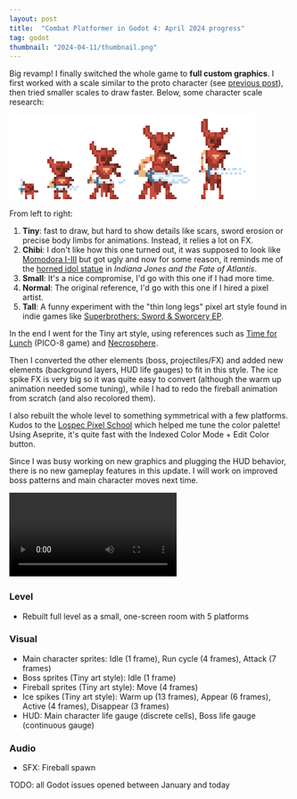 ```yaml
---
layout: post
title:  "Combat Platformer in Godot 4: April 2024 progress"
tag: godot
thumbnail: "2024-04-11/thumbnail.png"
---
```


Big revamp! I finally switched the whole game to **full custom graphics**. I first worked with a scale similar to the proto character (see [previous post](/devlog/2024/01/06/godot-combat-platformer-progress.html)), then tried smaller scales to draw faster. Below, some character scale research:

![Main character sprite scale research](/assets/pictures/blog/devlog/2024-04-11/paladin_Idle_sword_demo_all_sizes_2024-03-19_@4x.png)

From left to right:

1. **Tiny**: fast to draw, but hard to show details like scars, sword erosion or precise body limbs for animations. Instead, it relies a lot on FX.
2. **Chibi**: I don't like how this one turned out, it was supposed to look like [Momodora I-III](https://rdein.itch.io/) but got ugly and now for some reason, it reminds me of the [horned idol statue](https://mixnmojo.com/galleries/full/full20100912100720.png) in *Indiana Jones and the Fate of Atlantis*.
3. **Small**: It's a nice compromise, I'd go with this one if I had more time.
4. **Normal**: The original reference, I'd go with this one if I hired a pixel artist.
4. **Tall**: A funny experiment with the "thin long legs" pixel art style found in indie games like [Superbrothers: Sword & Sworcery EP](https://store.steampowered.com/app/204060/Superbrothers_Sword__Sworcery_EP/).

In the end I went for the Tiny art style, using references such as [Time for Lunch](https://ldjam.com/events/ludum-dare/53/$366108) (PICO-8 game) and [Necrosphere](https://store.steampowered.com/app/607400/Necrosphere/).

Then I converted the other elements (boss, projectiles/FX) and added new elements (background layers, HUD life gauges) to fit in this style. The ice spike FX is very big so it was quite easy to convert (although the warm up animation needed some tuning), while I had to redo the fireball animation from scratch (and also recolored them).

I also rebuilt the whole level to something symmetrical with a few platforms. Kudos to the [Lospec Pixel School](https://lospec.com/pixel-school/) which helped me tune the color palette! Using Aseprite, it's quite fast with the Indexed Color Mode + Edit Color button.

Since I was busy working on new graphics and plugging the HUD behavior, there is no new gameplay features in this update. I will work on improved boss patterns and main character moves next time.

<video controls loop="loop">
  <source src="/assets/pictures/blog/devlog/2024-04-11/2024-04-11 Godot Boss - 5 platforms, MC attack vs Fireballs and Ice spikes.webm" type="video/webm">
</video>

### Level

- Rebuilt full level as a small, one-screen room with 5 platforms

### Visual

- Main character sprites: Idle (1 frame), Run cycle (4 frames), Attack (7 frames)
- Boss sprites (Tiny art style): Idle (1 frame)
- Fireball sprites (Tiny art style): Move (4 frames)
- Ice spikes (Tiny art style): Warm up (13 frames), Appear (6 frames), Active (4 frames), Disappear (3 frames)
- HUD: Main character life gauge (discrete cells), Boss life gauge (continuous gauge)

### Audio

- SFX: Fireball spawn

TODO: all Godot issues opened between January and today